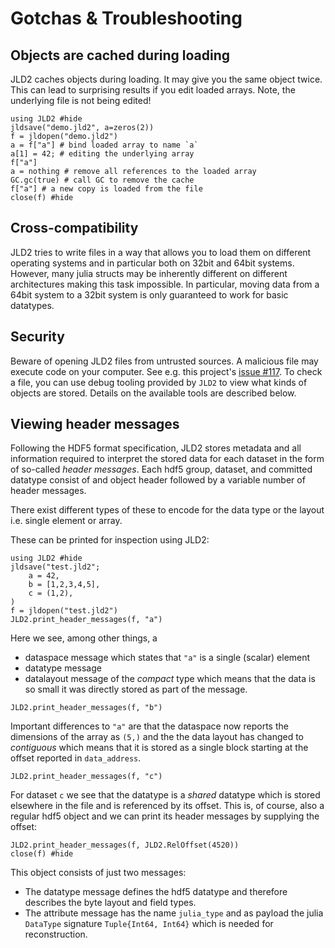 # Gotchas & Troubleshooting

## Objects are cached during loading
JLD2 caches objects during loading. It may give you the same object twice.
This can lead to surprising results if you edit loaded arrays. Note, the underlying file is not being edited!

```@repl
using JLD2 #hide
jldsave("demo.jld2", a=zeros(2))
f = jldopen("demo.jld2")
a = f["a"] # bind loaded array to name `a`
a[1] = 42; # editing the underlying array
f["a"]
a = nothing # remove all references to the loaded array
GC.gc(true) # call GC to remove the cache
f["a"] # a new copy is loaded from the file
close(f) #hide
```

## Cross-compatibility
JLD2 tries to write files in a way that allows you to load them on different operating systems and in particular both on 32bit and 64bit systems.
However, many julia structs may be inherently different on different architectures making this task impossible.
In particular, moving data from a 64bit system to a 32bit system is only guaranteed to work for basic datatypes.

## Security
Beware of opening JLD2 files from untrusted sources. A malicious file may execute code on your computer.
See e.g. this project's [issue #117](https://github.com/JuliaIO/JLD2.jl/issues/117).
To check a file, you can use debug tooling provided by `JLD2` to view what kinds of objects are stored.
Details on the available tools are described below.

## Viewing header messages
Following the HDF5 format specification, JLD2 stores metadata and all information required
to interpret the stored data for each dataset in the form of so-called *header messages*.
Each hdf5 group, dataset, and committed datatype consist of and object header followed by a
variable number of header messages.

There exist different types of these to encode for the data type or the layout i.e. single
element or array.

These can be printed for inspection using JLD2:
```@repl headermsg
using JLD2 #hide
jldsave("test.jld2";
    a = 42,
    b = [1,2,3,4,5],
    c = (1,2),
)
f = jldopen("test.jld2")
JLD2.print_header_messages(f, "a")
```

Here we see, among other things, a
 * dataspace message which states that `"a"` is a single (scalar) element
 * datatype message
 * datalayout message of the *compact* type which means that the data is so small it was
 directly stored as part of the message.


```@repl headermsg
JLD2.print_header_messages(f, "b")
```

Important differences to `"a"` are that the dataspace now reports the dimensions of the
array as `(5,)` and the the data layout has changed to *contiguous* which means that it is
stored as a single block starting at the offset reported in `data_address`.

```@repl headermsg
JLD2.print_header_messages(f, "c")
```

For dataset `c` we see that the datatype is a *shared* datatype which is stored elsewhere
in the file and is referenced by its offset. This is, of course, also a regular hdf5 object
and we can print its header messages by supplying the offset:

```@repl headermsg
JLD2.print_header_messages(f, JLD2.RelOffset(4520))
close(f) #hide
```

This object consists of just two messages:

 * The datatype message defines the hdf5 datatype and therefore describes the byte layout
and field types.
 * The attribute message has the name `julia_type` and as payload the julia `DataType`
 signature `Tuple{Int64, Int64}` which is needed for reconstruction.

